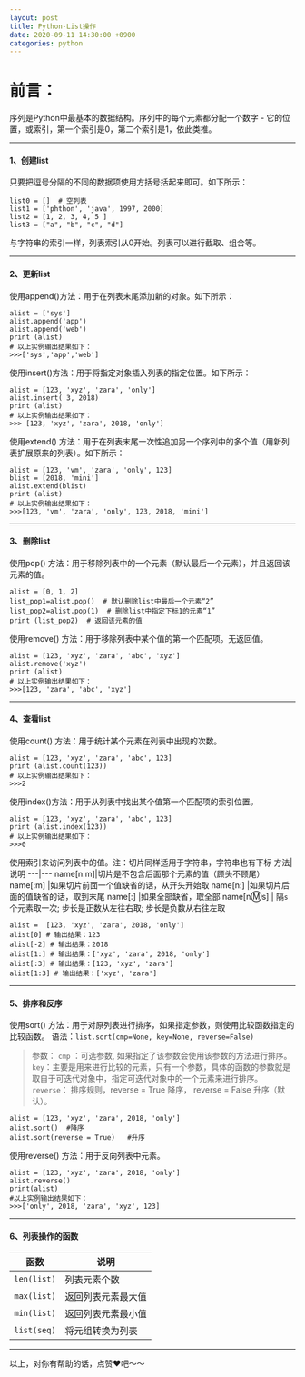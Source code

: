 ```yaml
---
layout: post
title: Python-List操作
date: 2020-09-11 14:30:00 +0900
categories: python
---
```

# 前言：
序列是Python中最基本的数据结构。序列中的每个元素都分配一个数字 - 它的位置，或索引，第一个索引是0，第二个索引是1，依此类推。

---
#### 1、创建list
只要把逗号分隔的不同的数据项使用方括号括起来即可。如下所示：
```
list0 = []  # 空列表
list1 = ['phthon', 'java', 1997, 2000]
list2 = [1, 2, 3, 4, 5 ]
list3 = ["a", "b", "c", "d"]
```
与字符串的索引一样，列表索引从0开始。列表可以进行截取、组合等。

----
#### 2、更新list
使用append()方法：用于在列表末尾添加新的对象。如下所示：
```
alist = ['sys']
alist.append('app')
alist.append('web')
print (alist)
# 以上实例输出结果如下：
>>>['sys','app','web']
```
使用insert()方法：用于将指定对象插入列表的指定位置。如下所示：
```
alist = [123, 'xyz', 'zara', 'only']
alist.insert( 3, 2018)
print (alist)
# 以上实例输出结果如下：
>>> [123, 'xyz', 'zara', 2018, 'only']
```
使用extend() 方法：用于在列表末尾一次性追加另一个序列中的多个值（用新列表扩展原来的列表）。如下所示：
```
alist = [123, 'vm', 'zara', 'only', 123]
blist = [2018, 'mini']
alist.extend(blist)
print (alist)
# 以上实例输出结果如下：
>>>[123, 'vm', 'zara', 'only', 123, 2018, 'mini']
```
----
#### 3、删除list
使用pop() 方法：用于移除列表中的一个元素（默认最后一个元素），并且返回该元素的值。
```
alist = [0, 1, 2]
list_pop1=alist.pop()  # 默认删除list中最后一个元素“2”
list_pop2=alist.pop(1)  # 删除list中指定下标1的元素“1”
print (list_pop2)  # 返回该元素的值
```
使用remove() 方法：用于移除列表中某个值的第一个匹配项。无返回值。
```
alist = [123, 'xyz', 'zara', 'abc', 'xyz']
alist.remove('xyz')
print (alist)
# 以上实例输出结果如下：
>>>[123, 'zara', 'abc', 'xyz']
```
----
#### 4、查看list
使用count() 方法：用于统计某个元素在列表中出现的次数。
```
alist = [123, 'xyz', 'zara', 'abc', 123]
print (alist.count(123))
# 以上实例输出结果如下：
>>>2
```
使用index()方法：用于从列表中找出某个值第一个匹配项的索引位置。
```
alist = [123, 'xyz', 'zara', 'abc', 123]
print (alist.index(123))
# 以上实例输出结果如下：
>>>0
```
使用索引来访问列表中的值。注：切片同样适用于字符串，字符串也有下标
方法|说明
---|---
name[n:m]|切片是不包含后面那个元素的值（顾头不顾尾）
name[:m] |如果切片前面一个值缺省的话，从开头开始取
name[n:] |如果切片后面的值缺省的话，取到末尾
name[:] |如果全部缺省，取全部
name[n:m:s] | 隔`s`个元素取一次; 步长是正数从左往右取; 步长是负数从右往左取
```
alist =  [123, 'xyz', 'zara', 2018, 'only']
alist[0] # 输出结果：123
alist[-2] # 输出结果：2018
alist[1:] # 输出结果：['xyz', 'zara', 2018, 'only']
alist[:3] # 输出结果：[123, 'xyz', 'zara']
alist[1:3] # 输出结果：['xyz', 'zara']
```
----
#### 5、排序和反序
使用sort() 方法：用于对原列表进行排序，如果指定参数，则使用比较函数指定的比较函数。
语法：`list.sort(cmp=None, key=None, reverse=False)`
>参数：
`cmp` ：可选参数, 如果指定了该参数会使用该参数的方法进行排序。
`key`：主要是用来进行比较的元素，只有一个参数，具体的函数的参数就是取自于可迭代对象中，指定可迭代对象中的一个元素来进行排序。
`reverse`： 排序规则，reverse = True 降序， reverse = False 升序（默认）。
```
alist = [123, 'xyz', 'zara', 2018, 'only']
alist.sort()  #降序
alist.sort(reverse = True)   #升序
```
使用reverse() 方法：用于反向列表中元素。
```
alist = [123, 'xyz', 'zara', 2018, 'only']
alist.reverse()
print(alist)
#以上实例输出结果如下：
>>>['only', 2018, 'zara', 'xyz', 123]
```
----
#### 6、列表操作的函数
函数|说明
---|---
`len(list)`|列表元素个数
`max(list)`|返回列表元素最大值
`min(list)`|返回列表元素最小值
`list(seq)`|将元组转换为列表

---
以上，对你有帮助的话，点赞❤️吧～～
